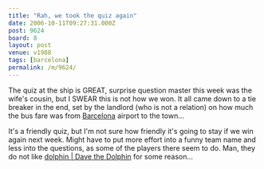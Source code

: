 ```yaml
---
title: "Rah, we took the quiz again"
date: 2006-10-11T09:27:31.000Z
post: 9624
board: 8
layout: post
venue: v1988
tags: [barcelona]
permalink: /m/9624/
---
```

The quiz at the ship is GREAT, surprise question master this week was the wife's cousin, but I SWEAR this is not how we won. It all came down to a tie breaker in the end, set by the landlord (who is not a relation) on how much the bus fare was from <a href="/wiki/barcelona">Barcelona</a> airport to the town...

It's a friendly quiz, but I'm not sure how friendly it's going to stay if we win again next week. Might have to put more effort into a funny team name and less into the questions, as some of the players there seem to do. Man, they do not like <a href="/wiki/dolphin+dave+the+dolphin">dolphin | Dave the Dolphin</a> for some reason...
